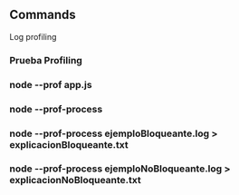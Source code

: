 ## Commands

Log profiling

### Prueba Profiling

### node --prof app.js

### node --prof-process

### node --prof-process ejemploBloqueante.log > explicacionBloqueante.txt

### node --prof-process ejemploNoBloqueante.log > explicacionNoBloqueante.txt
